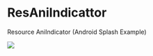 # ResAniIndicattor
 Resource AniIndicator (Android Splash  Example)

![](https://github.com/user-attachments/assets/1d307dcd-a205-462c-a979-97a97028e84c)
